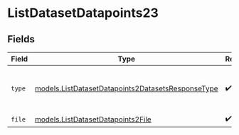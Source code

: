 # ListDatasetDatapoints23


## Fields

| Field                                                                                                        | Type                                                                                                         | Required                                                                                                     | Description                                                                                                  |
| ------------------------------------------------------------------------------------------------------------ | ------------------------------------------------------------------------------------------------------------ | ------------------------------------------------------------------------------------------------------------ | ------------------------------------------------------------------------------------------------------------ |
| `type`                                                                                                       | [models.ListDatasetDatapoints2DatasetsResponseType](../models/listdatasetdatapoints2datasetsresponsetype.md) | :heavy_check_mark:                                                                                           | The type of the content part. Always `file`.                                                                 |
| `file`                                                                                                       | [models.ListDatasetDatapoints2File](../models/listdatasetdatapoints2file.md)                                 | :heavy_check_mark:                                                                                           | N/A                                                                                                          |